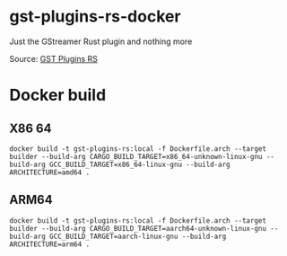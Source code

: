 # gst-plugins-rs-docker
Just the GStreamer Rust plugin and nothing more

Source: [GST Plugins RS](https://gitlab.freedesktop.org/gstreamer/gst-plugins-rs)

# Docker build
## X86 64
`docker build -t gst-plugins-rs:local -f Dockerfile.arch --target builder --build-arg CARGO_BUILD_TARGET=x86_64-unknown-linux-gnu --build-arg GCC_BUILD_TARGET=x86_64-linux-gnu --build-arg ARCHITECTURE=amd64 .`

## ARM64
`docker build -t gst-plugins-rs:local -f Dockerfile.arch --target builder --build-arg CARGO_BUILD_TARGET=aarch64-unknown-linux-gnu --build-arg GCC_BUILD_TARGET=aarch-linux-gnu --build-arg ARCHITECTURE=arm64 .`
